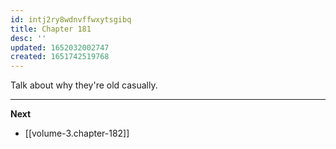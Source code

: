 ```yaml
---
id: intj2ry8wdnvffwxytsgibq
title: Chapter 181
desc: ''
updated: 1652032002747
created: 1651742519768
---
```


Talk about why they're old casually.

____

**Next**
* [[volume-3.chapter-182]]